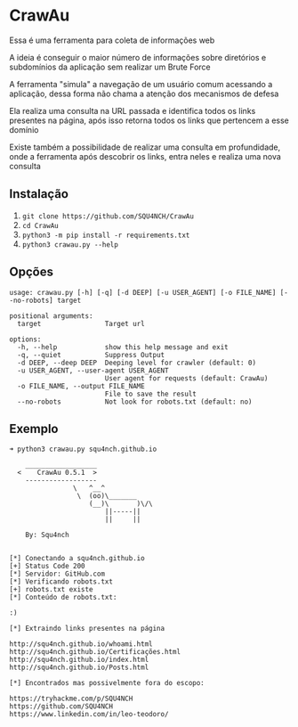 # CrawAu
Essa é uma ferramenta para coleta de informações web

A ideia é conseguir o maior número de informações sobre diretórios e subdomínios da aplicação sem realizar um Brute Force

A ferramenta "simula" a navegação de um usuário comum acessando a aplicação, dessa forma não chama a atenção dos mecanismos de defesa

Ela realiza uma consulta na URL passada e identifica todos os links presentes na página, após isso retorna todos os links que pertencem a esse domínio

Existe também a possibilidade de realizar uma consulta em profundidade, onde a ferramenta após descobrir os links, entra neles e realiza uma nova consulta

## Instalação
1) ``git clone https://github.com/SQU4NCH/CrawAu``
2) ``cd CrawAu``
3) ``python3 -m pip install -r requirements.txt``
4) ``python3 crawau.py --help``

## Opções

```
usage: crawau.py [-h] [-q] [-d DEEP] [-u USER_AGENT] [-o FILE_NAME] [--no-robots] target

positional arguments:
  target                Target url

options:
  -h, --help            show this help message and exit
  -q, --quiet           Suppress Output
  -d DEEP, --deep DEEP  Deeping level for crawler (default: 0)
  -u USER_AGENT, --user-agent USER_AGENT
                        User agent for requests (default: CrawAu)
  -o FILE_NAME, --output FILE_NAME
                        File to save the result
  --no-robots           Not look for robots.txt (default: no)
```

## Exemplo

```
➜ python3 crawau.py squ4nch.github.io

    __________________
  <    CrawAu 0.5.1  >
    ------------------
                \   ^__^
                 \  (oo)\_______
                    (__)\       )\/\
                        ||-----||
                        ||     ||

    By: Squ4nch
    

[*] Conectando a squ4nch.github.io
[+] Status Code 200
[*] Servidor: GitHub.com
[*] Verificando robots.txt
[+] robots.txt existe
[*] Conteúdo de robots.txt:

:)

[*] Extraindo links presentes na página

http://squ4nch.github.io/whoami.html
http://squ4nch.github.io/Certificações.html
http://squ4nch.github.io/index.html
http://squ4nch.github.io/Posts.html

[*] Encontrados mas possivelmente fora do escopo:

https://tryhackme.com/p/SQU4NCH
https://github.com/SQU4NCH
https://www.linkedin.com/in/leo-teodoro/

```
